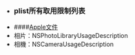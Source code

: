 * ### plist所有取用限制列表
 * ####[Apple文件](https://developer.apple.com/library/content/documentation/General/Reference/InfoPlistKeyReference/Articles/CocoaKeys.html)
 * 相片：NSPhotoLibraryUsageDescription
 * 相機：NSCameraUsageDescription